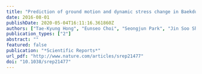 ```yaml
---
title: "Prediction of ground motion and dynamic stress change in Baekdusan (Changbaishan) volcano caused by a North Korean nuclear explosion"
date: 2016-08-01
publishDate: 2020-05-04T16:11:16.361860Z
authors: ["Tae-Kyung Hong", "Eunseo Choi", "Seongjun Park", "Jin Soo Shin"]
publication_types: ["2"]
abstract: ""
featured: false
publication: "*Scientific Reports*"
url_pdf: "http://www.nature.com/articles/srep21477"
doi: "10.1038/srep21477"
---
```


